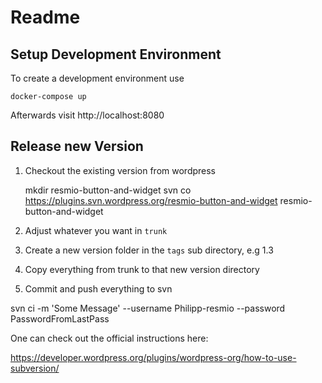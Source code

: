 # Readme



## Setup Development Environment

To create a development environment use

    docker-compose up
    
Afterwards visit http://localhost:8080


## Release new Version

1) Checkout the existing version from wordpress

    mkdir resmio-button-and-widget
    svn co https://plugins.svn.wordpress.org/resmio-button-and-widget resmio-button-and-widget

2) Adjust whatever you want in `trunk`

3) Create a new version folder in the `tags` sub directory, e.g 1.3

4) Copy everything from trunk to that new version directory

5) Commit and push everything to svn

svn ci -m 'Some Message' --username Philipp-resmio --password PasswordFromLastPass



One can check out the official instructions here:

https://developer.wordpress.org/plugins/wordpress-org/how-to-use-subversion/